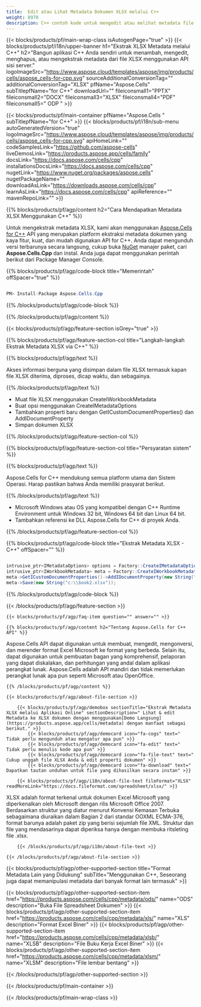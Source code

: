 ```yaml
---
title:  Edit atau Lihat Metadata Dokumen XLSX melalui C++
weight: 8970
description: C++ contoh kode untuk mengedit atau melihat metadata file XLSX di C++ Runtime Environment untuk Windows 32 bit, Windows 64 bit dan Linux 64 bit.
---
```

{{< blocks/products/pf/main-wrap-class isAutogenPage="true" >}}
{{< blocks/products/pf/i18n/upper-banner h1="Ekstrak XLSX Metadata melalui C++" h2="Bangun aplikasi C++ Anda sendiri untuk menambah, mengedit, menghapus, atau mengekstrak metadata dari file XLSX menggunakan API sisi server." logoImageSrc="https://www.aspose.cloud/templates/aspose/img/products/cells/aspose_cells-for-cpp.svg" sourceAdditionalConversionTag="" additionalConversionTag="XLSX" pfName="Aspose.Cells" subTitlepfName="for C++" downloadUrl="" fileiconsmall1="PPTX" fileiconsmall2="DOCX" fileiconsmall3="XLSX" fileiconsmall4="PDF" fileiconsmall5=" ODP " >}}

{{< blocks/products/pf/main-container pfName="Aspose.Cells " subTitlepfName="for C++" >}}
{{< blocks/products/pf/i18n/sub-menu autoGeneratedVersion="true" logoImageSrc="https://www.aspose.cloud/templates/aspose/img/products/cells/aspose_cells-for-cpp.svg" apiHomeLink="" codeSamplesLink="https://github.com/aspose-cells" liveDemosLink="https://products.aspose.app/cells/family" docsLink="https://docs.aspose.com/cells/cpp" installationsDocsLink="https://docs.aspose.com/cells/cpp" nugetLink="https://www.nuget.org/packages/aspose.cells" nugetPackageName="" downloadAsLink="https://downloads.aspose.com/cells/cpp" learnAsLink="https://docs.aspose.com/cells/cpp" apiReference="" mavenRepoLink="" >}}

{{% blocks/products/pf/agp/content h2="Cara Mendapatkan Metadata XLSX Menggunakan C++" %}}

Untuk mengekstrak metadata XLSX, kami akan menggunakan
 [Aspose.Cells for C++](https://products.aspose.com/cells/cpp) 
 API yang merupakan platform ekstraksi metadata dokumen yang kaya fitur, kuat, dan mudah digunakan API for C++. Anda dapat mengunduh versi terbarunya secara langsung, cukup buka
 [NuGet](https://www.nuget.org/packages/aspose.cells) 
 manajer paket, cari
 **Aspose.Cells.Cpp** 
 dan instal. Anda juga dapat menggunakan perintah berikut dari Package Manager Console.

{{% blocks/products/pf/agp/code-block title="Memerintah" offSpacer="true" %}}

```cs

PM> Install-Package Aspose.Cells.Cpp

```

{{% /blocks/products/pf/agp/code-block %}}

{{% /blocks/products/pf/agp/content %}}

{{< blocks/products/pf/agp/feature-section isGrey="true" >}}

{{% blocks/products/pf/agp/feature-section-col title="Langkah-langkah Ekstrak Metadata XLSX via C++" %}}

{{% blocks/products/pf/agp/text %}}

 Akses informasi berguna yang disimpan dalam file XLSX termasuk kapan file XLSX diterima, diproses, dicap waktu, dan sebagainya.

{{% /blocks/products/pf/agp/text %}}

+ Muat file XLSX menggunakan CreateIWorkbookMetadata
+ Buat opsi menggunakan CreateIMetadataOptions
+ Tambahkan properti baru dengan GetICustomDocumentProperties() dan AddIDocumentProperty
+ Simpan dokumen XLSX

{{% /blocks/products/pf/agp/feature-section-col %}}

{{% blocks/products/pf/agp/feature-section-col title="Persyaratan sistem" %}}

{{% blocks/products/pf/agp/text %}}

 Aspose.Cells for C++ mendukung semua platform utama dan Sistem Operasi. Harap pastikan bahwa Anda memiliki prasyarat berikut.

{{% /blocks/products/pf/agp/text %}}

-  Microsoft Windows atau OS yang kompatibel dengan C++ Runtime Environment untuk Windows 32 bit, Windows 64 bit dan Linux 64 bit.
-  Tambahkan referensi ke DLL Aspose.Cells for C++ di proyek Anda.

{{% /blocks/products/pf/agp/feature-section-col %}}

{{% blocks/products/pf/agp/code-block title="Ekstrak Metadata XLSX - C++" offSpacer="" %}}

```cs

intrusive_ptr<IMetadataOptions> options = Factory::CreateIMetadataOptions(MetadataType_DocumentProperties);
intrusive_ptr<IWorkbookMetadata> meta = Factory::CreateIWorkbookMetadata(new String("c:\\book1.xlsx"), options);
meta->GetICustomDocumentProperties()->AddIDocumentProperty(new String("test"), (StringPtr)new String("test"));
meta->Save(new String("c:\\book2.xlsx"));  

```

{{% /blocks/products/pf/agp/code-block %}}

{{< /blocks/products/pf/agp/feature-section >}}

    {{< blocks/products/pf/agp/faq-item question="" answer="" >}}
 

<!-- aboutfile Starts -->

    {{% blocks/products/pf/agp/content h2="Tentang Aspose.Cells for C++ API" %}}

 Aspose.Cells API dapat digunakan untuk membuat, mengedit, mengonversi, dan merender format Excel Microsoft ke format yang berbeda. Selain itu, dapat digunakan untuk pembuatan bagan yang komprehensif, pelaporan yang dapat diskalakan, dan perhitungan yang andal dalam aplikasi perangkat lunak. Aspose.Cells adalah API mandiri dan tidak memerlukan perangkat lunak apa pun seperti Microsoft atau OpenOffice.



    {{% /blocks/products/pf/agp/content %}}

    {{< blocks/products/pf/agp/about-file-section >}}

        {{< blocks/products/pf/agp/demobox sectionTitle="Ekstrak Metadata XLSX melalui Aplikasi Online" sectionDescription=" Lihat & edit Metadata ke XLSX dokumen dengan menggunakan[Demo Langsung](https://products.aspose.app/cells/metadata) dengan manfaat sebagai berikut." >}}
            {{< blocks/products/pf/agp/democard icon="fa-cogs" text=" Tidak perlu mengunduh atau mengatur apa pun" >}}
            {{< blocks/products/pf/agp/democard icon="fa-edit" text=" Tidak perlu menulis kode apa pun" >}}
            {{< blocks/products/pf/agp/democard icon="fa-file-text" text=" Cukup unggah file XLSX Anda & edit properti dokumen" >}}
            {{< blocks/products/pf/agp/democard icon="fa-download" text=" Dapatkan tautan unduhan untuk file yang dihasilkan secara instan" >}}

        {{< blocks/products/pf/agp/i18n/about-file-text fileFormat="XLSX" readMoreLink="https://docs.fileformat.com/spreadsheet/xlsx/" >}}
XLSX adalah format terkenal untuk dokumen Excel Microsoft yang diperkenalkan oleh Microsoft dengan rilis Microsoft Office 2007. Berdasarkan struktur yang diatur menurut Konvensi Kemasan Terbuka sebagaimana diuraikan dalam Bagian 2 dari standar OOXML ECMA-376, format barunya adalah paket zip yang berisi sejumlah file XML. Struktur dan file yang mendasarinya dapat diperiksa hanya dengan membuka ritsleting file .xlsx.

        {{< /blocks/products/pf/agp/i18n/about-file-text >}}

    {{< /blocks/products/pf/agp/about-file-section >}}

<!-- aboutfile Ends -->

{{< blocks/products/pf/agp/other-supported-section title="Format Metadata Lain yang Didukung" subTitle="Menggunakan C++, Seseorang juga dapat memanipulasi metadata dari banyak format lain termasuk" >}}

{{< blocks/products/pf/agp/other-supported-section-item href="https://products.aspose.com/cells/cpp/metadata/ods/" name="ODS" description="Buka File Spreadsheet Dokumen" >}}
{{< blocks/products/pf/agp/other-supported-section-item href="https://products.aspose.com/cells/cpp/metadata/xls/" name="XLS" description="Format Excel Biner" >}}
{{< blocks/products/pf/agp/other-supported-section-item href="https://products.aspose.com/cells/cpp/metadata/xlsb/" name="XLSB" description="File Buku Kerja Excel Biner" >}}
{{< blocks/products/pf/agp/other-supported-section-item href="https://products.aspose.com/cells/cpp/metadata/xlsm/" name="XLSM" description="File lembar bentang" >}}

{{< /blocks/products/pf/agp/other-supported-section >}}

{{< /blocks/products/pf/main-container >}}
    
{{< /blocks/products/pf/main-wrap-class >}}
